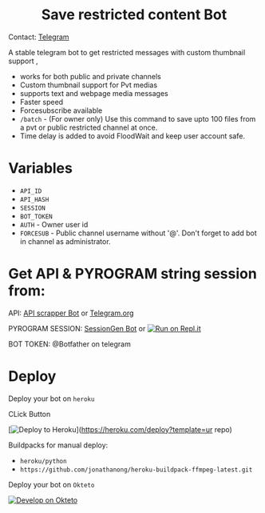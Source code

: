 <h1 align="center">
  <b>Save restricted content Bot</b>
</h1> 

Contact: [Telegram](https://t.me/srcb_here)

A stable telegram bot to get restricted messages with custom thumbnail support ,

- works for both public and private channels
- Custom thumbnail support for Pvt medias
- supports text and webpage media messages
- Faster speed
- Forcesubscribe available 
- `/batch` - (For owner only) Use this command to save upto 100 files from a pvt or public restricted channel at once.
- Time delay is added to avoid FloodWait and keep user account safe. 

# Variables

- `API_ID`
- `API_HASH`
- `SESSION`
- `BOT_TOKEN` 
- `AUTH` - Owner user id
- `FORCESUB` - Public channel username without '@'. Don't forget to add bot in channel as administrator. 

# Get API & PYROGRAM string session from:
 
API: [API scrapper Bot](https://t.me/USETGSBOT) or [Telegram.org](https://my.telegram.org/auth)

PYROGRAM SESSION: [SessionGen Bot](https://t.me/SessionStringGeneratorZBot) or [![Run on Repl.it](https://replit.com/badge/github/vasusen-code/saverestrictedcontentbot)](https://replit.com/@SpEcHiDe/GenerateStringSession)

BOT TOKEN: @Botfather on telegram

# Deploy
  
Deploy your bot on `heroku`

CLick Button

[![Deploy to Heroku](https://www.herokucdn.com/deploy/button.png)](https://heroku.com/deploy?template=ur repo)
  
Buildpacks for manual deploy:

- `heroku/python`
- `https://github.com/jonathanong/heroku-buildpack-ffmpeg-latest.git`

Deploy your bot on `Okteto`
  
[![Develop on Okteto](https://okteto.com/develop-okteto.svg)](https://cloud.okteto.com)
